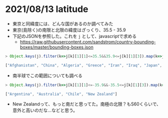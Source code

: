 # 2021/08/13 latitude

* 東京と同緯度には、どんな国があるのか調べてみた
* 東京(島除く)の南限と北限の緯度はざっくり、35.5 - 35.9
* 下記のJSONを参照した。これを `j` として、javascriptで求める
  * <https://raw.githubusercontent.com/sandstrom/country-bounding-boxes/master/bounding-boxes.json>

```javascript
> Object.keys(j).filter(k=>j[k][1][1]<=35.5&&35.9<=j[k][1][3]).map(k=>j[k][0])

["Afghanistan", "China", "Algeria", "Greece", "Iran", "Iraq", "Japan", "South Korea", "Pakistan", "Syria", "Turkmenistan", "Tunisia", "United States"]
```

* 南半球でこの範囲についても調べる

```javascript
> Object.keys(j).filter(k=>j[k][1][1]<=-35.9&&-35.5<=j[k][1][3]).map(k=>j[k][0])

["Argentina", "Australia", "Chile", "New Zealand"]
```

* New Zealandって、もっと南だと思ってた。南極の北限？もS60くらいで、意外と高いのだな…などと思う。
